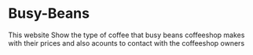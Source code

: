 # Busy-Beans
This website Show the type of coffee that busy beans coffeeshop makes with their prices and also acounts to contact with the coffeeshop owners

